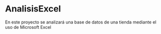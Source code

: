 # AnalisisExcel
En este proyecto se analizará una base de datos de una tienda mediante el uso de Microsoft Excel
